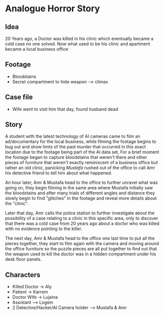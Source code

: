 # Analogue Horror Story
## Idea
20 Years ago, a Doctor was killed in his clinic which eventually became a cold case no one solved. Now what used to be his clinic and apartment became a local business office
## Footage
- Bloodstains
- Secret compartment to hide weapon --> climax
## Case file
- Wife went to visit him that day, found husband dead
## Story

A student with the latest technology of AI cameras came to film an ad/documentary for the local business, while filming the footage begins to bug out and show hints of the past murder that occurred in this exact location due to the footage being part of the AI data set,
For a brief moment the footage began to capture bloodstains that weren't there and other pieces of furniture that weren't exactly reminiscent of a business office but rather an old clinic, panicking  *Mustafa* rushed out of the office to call Amr his detective friend to tell him about what happened.

An hour later, Amr & Mustafa head to the office to further unravel what was going on, they begin filming in the same area where Mustafa initially saw the bloodstains and after many trials of different angles and distance they slowly begin to find "glitches" in the footage and reveal more details about the "clinic". 

Later that day, Amr calls the police station to further investigate about the possibility of a case relating to a clinic in this specific area, only to discover that there was a cold case from 20 years ago about a doctor who was killed with no evidence pointing to the killer.

The next day, Amr & Mustafa head to the office one last time to put all the pieces together, they start to film again with the camera and moving around the office furniture so the puzzle pieces are all put together to find out that the weapon used to kill the doctor was in a hidden compartment under his desk floor panels.

## Characters
- Killed Doctor -> Aly
- Patient -> Karrem
- Doctor Wife -> Lujaina
- Assistant --> Logein
- 2 Detective/Hacker/AI Camera holder --> Mustafa & Amr